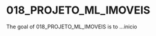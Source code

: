 
# 018_PROJETO_ML_IMOVEIS

<!-- badges: start -->
<!-- badges: end -->

The goal of 018_PROJETO_ML_IMOVEIS is to ...inicio

